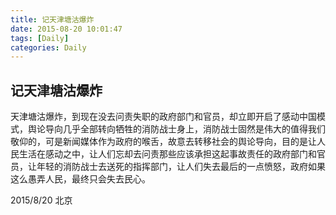 ```yaml
---
title: 记天津塘沽爆炸
date: 2015-08-20 10:01:47
tags: [Daily]
categories: Daily
---
```


## 记天津塘沽爆炸

天津塘沽爆炸，到现在没去问责失职的政府部门和官员，却立即开启了感动中国模式，舆论导向几乎全部转向牺牲的消防战士身上，消防战士固然是伟大的值得我们敬仰的，可是新闻媒体作为政府的喉舌，故意去转移社会的舆论导向，目的是让人民生活在感动之中，让人们忘却去问责那些应该承担这起事故责任的政府部门和官员，让年轻的消防战士去送死的指挥部门，让人们失去最后的一点愤怒，政府如果这么愚弄人民，最终只会失去民心。

2015/8/20 北京